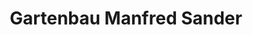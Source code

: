 ---
title: "Gartenbau Manfred Sander"
url: /werdau/gartenbau-manfred-sander/
shop: Garten-Center
---